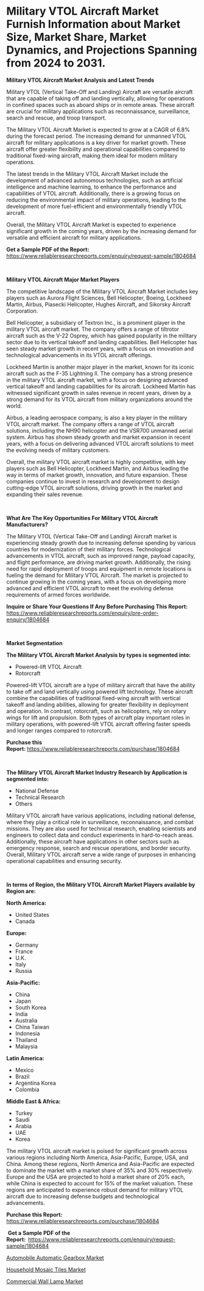 <p><h1>Military VTOL Aircraft Market Furnish Information about Market Size, Market Share, Market Dynamics, and Projections Spanning from 2024 to 2031.</h1></p><p><strong>Military VTOL Aircraft Market Analysis and Latest Trends</strong></p>
<p><p>Military VTOL (Vertical Take-Off and Landing) Aircraft are versatile aircraft that are capable of taking off and landing vertically, allowing for operations in confined spaces such as aboard ships or in remote areas. These aircraft are crucial for military applications such as reconnaissance, surveillance, search and rescue, and troop transport.</p><p>The Military VTOL Aircraft Market is expected to grow at a CAGR of 6.8% during the forecast period. The increasing demand for unmanned VTOL aircraft for military applications is a key driver for market growth. These aircraft offer greater flexibility and operational capabilities compared to traditional fixed-wing aircraft, making them ideal for modern military operations.</p><p>The latest trends in the Military VTOL Aircraft Market include the development of advanced autonomous technologies, such as artificial intelligence and machine learning, to enhance the performance and capabilities of VTOL aircraft. Additionally, there is a growing focus on reducing the environmental impact of military operations, leading to the development of more fuel-efficient and environmentally friendly VTOL aircraft.</p><p>Overall, the Military VTOL Aircraft Market is expected to experience significant growth in the coming years, driven by the increasing demand for versatile and efficient aircraft for military applications.</p></p>
<p><strong>Get a Sample PDF of the Report:&nbsp;</strong> <a href="https://www.reliableresearchreports.com/enquiry/request-sample/1804684">https://www.reliableresearchreports.com/enquiry/request-sample/1804684</a></p>
<p>&nbsp;</p>
<p><strong>Military VTOL Aircraft Major Market Players</strong></p>
<p><p>The competitive landscape of the Military VTOL Aircraft Market includes key players such as Aurora Flight Sciences, Bell Helicopter, Boeing, Lockheed Martin, Airbus, Piasecki Helicopter, Hughes Aircraft, and Sikorsky Aircraft Corporation. </p><p>Bell Helicopter, a subsidiary of Textron Inc., is a prominent player in the military VTOL aircraft market. The company offers a range of tiltrotor aircraft such as the V-22 Osprey, which has gained popularity in the military sector due to its vertical takeoff and landing capabilities. Bell Helicopter has seen steady market growth in recent years, with a focus on innovation and technological advancements in its VTOL aircraft offerings.</p><p>Lockheed Martin is another major player in the market, known for its iconic aircraft such as the F-35 Lightning II. The company has a strong presence in the military VTOL aircraft market, with a focus on designing advanced vertical takeoff and landing capabilities for its aircraft. Lockheed Martin has witnessed significant growth in sales revenue in recent years, driven by a strong demand for its VTOL aircraft from military organizations around the world.</p><p>Airbus, a leading aerospace company, is also a key player in the military VTOL aircraft market. The company offers a range of VTOL aircraft solutions, including the NH90 helicopter and the VSR700 unmanned aerial system. Airbus has shown steady growth and market expansion in recent years, with a focus on delivering advanced VTOL aircraft solutions to meet the evolving needs of military customers.</p><p>Overall, the military VTOL aircraft market is highly competitive, with key players such as Bell Helicopter, Lockheed Martin, and Airbus leading the way in terms of market growth, innovation, and future expansion. These companies continue to invest in research and development to design cutting-edge VTOL aircraft solutions, driving growth in the market and expanding their sales revenue.</p></p>
<p>&nbsp;</p>
<p><strong>What Are The Key Opportunities For Military VTOL Aircraft Manufacturers?</strong></p>
<p><p>The Military VTOL (Vertical Take-Off and Landing) Aircraft market is experiencing steady growth due to increasing defense spending by various countries for modernization of their military forces. Technological advancements in VTOL aircraft, such as improved range, payload capacity, and flight performance, are driving market growth. Additionally, the rising need for rapid deployment of troops and equipment in remote locations is fueling the demand for Military VTOL Aircraft. The market is projected to continue growing in the coming years, with a focus on developing more advanced and efficient VTOL aircraft to meet the evolving defense requirements of armed forces worldwide.</p></p>
<p><strong>Inquire or Share Your Questions If Any Before Purchasing This Report:</strong> <a href="https://www.reliableresearchreports.com/enquiry/pre-order-enquiry/1804684">https://www.reliableresearchreports.com/enquiry/pre-order-enquiry/1804684</a></p>
<p>&nbsp;</p>
<p><strong>Market Segmentation</strong></p>
<p><strong>The Military VTOL Aircraft Market Analysis by types is segmented into:</strong></p>
<p><ul><li>Powered-lift VTOL Aircraft</li><li>Rotorcraft</li></ul></p>
<p><p>Powered-lift VTOL aircraft are a type of military aircraft that have the ability to take off and land vertically using powered lift technology. These aircraft combine the capabilities of traditional fixed-wing aircraft with vertical takeoff and landing abilities, allowing for greater flexibility in deployment and operation. In contrast, rotorcraft, such as helicopters, rely on rotary wings for lift and propulsion. Both types of aircraft play important roles in military operations, with powered-lift VTOL aircraft offering faster speeds and longer ranges compared to rotorcraft.</p></p>
<p><strong>Purchase this Report:&nbsp;</strong><a href="https://www.reliableresearchreports.com/purchase/1804684">https://www.reliableresearchreports.com/purchase/1804684</a></p>
<p>&nbsp;</p>
<p><strong>The Military VTOL Aircraft Market Industry Research by Application is segmented into:</strong></p>
<p><ul><li>National Defense</li><li>Technical Research</li><li>Others</li></ul></p>
<p><p>Military VTOL aircraft have various applications, including national defense, where they play a critical role in surveillance, reconnaissance, and combat missions. They are also used for technical research, enabling scientists and engineers to collect data and conduct experiments in hard-to-reach areas. Additionally, these aircraft have applications in other sectors such as emergency response, search and rescue operations, and border security. Overall, Military VTOL aircraft serve a wide range of purposes in enhancing operational capabilities and ensuring security.</p></p>
<p>&nbsp;</p>
<p><strong>In terms of Region, the Military VTOL Aircraft Market Players available by Region are:</strong></p>
<p>
    <p> <strong> North America: </strong>
        <ul>
            <li>United States</li>
            <li>Canada</li>
        </ul>
        </p> 
    <p> <strong> Europe: </strong>
        <ul>
            <li>Germany</li>
            <li>France</li>
            <li>U.K.</li>
            <li>Italy</li>
            <li>Russia</li>
        </ul>
        </p> 
    <p> <strong> Asia-Pacific: </strong>
        <ul>
            <li>China</li>
            <li>Japan</li>
            <li>South Korea</li>
            <li>India</li>
            <li>Australia</li>
            <li>China Taiwan</li>
            <li>Indonesia</li>
            <li>Thailand</li>
            <li>Malaysia</li>
        </ul>
        </p> 
    <p> <strong> Latin America: </strong>
        <ul>
            <li>Mexico</li>
            <li>Brazil</li>
            <li>Argentina Korea</li>
            <li>Colombia</li>
        </ul>
        </p> 
    <p> <strong> Middle East & Africa: </strong>
        <ul>
            <li>Turkey</li>
            <li>Saudi</li>
            <li>Arabia</li>
            <li>UAE</li>
            <li>Korea</li>
        </ul>
    </p>
    </p>
<p><p>The military VTOL aircraft market is poised for significant growth across various regions including North America, Asia-Pacific, Europe, USA, and China. Among these regions, North America and Asia-Pacific are expected to dominate the market with a market share of 35% and 30% respectively. Europe and the USA are projected to hold a market share of 20% each, while China is expected to account for 15% of the market valuation. These regions are anticipated to experience robust demand for military VTOL aircraft due to increasing defense budgets and technological advancements.</p></p>
<p><strong>Purchase this Report: </strong><a href="https://www.reliableresearchreports.com/purchase/1804684">https://www.reliableresearchreports.com/purchase/1804684</a></p>
<p>&nbsp;<strong>Get a Sample PDF of the Report:&nbsp;&nbsp;</strong><a href="https://www.reliableresearchreports.com/enquiry/request-sample/1804684">https://www.reliableresearchreports.com/enquiry/request-sample/1804684</a></p>
<p><strong></strong></p>
<p><p><a href="https://view.publitas.com/reportprime-1/automobile-automatic-gearbox-market-size-2023-2030-global-industrial-analysis-key-geographical-regions-market-share-top-key-players-product-types-and-forecast-research-report/">Automobile Automatic Gearbox Market</a></p><p><a href="https://view.publitas.com/reportprime-1/household-mosaic-tiles-market-research-report-unlocks-analysis-on-the-market-financial-status-market-size-and-market-revenue-upto-2030/">Household Mosaic Tiles Market</a></p><p><a href="https://view.publitas.com/reportprime-1/commercial-wall-lamp-market-size-and-examines-its-market-scope-with-a-primary-focus-on-growth-opportunities-and-forecasted-trends-spanning-from-2023-to-2030/">Commercial Wall Lamp Market</a></p></p>